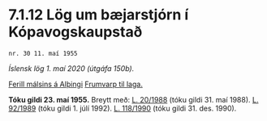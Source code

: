 # 7.1.12 Lög um bæjarstjórn í Kópavogskaupstað

`nr. 30 11. maí 1955`

_Íslensk lög 1. maí 2020 (útgáfa 150b)._

[Ferill málsins á Alþingi](https://www.althingi.is/thingstorf/thingmalalistar-eftir-thingum/ferill/?ltg=74&mnr=178)
[Frumvarp til laga.](https://www.althingi.is/altext/74/s/pdf/0503.pdf)

**Tóku gildi 23. maí 1955.**
Breytt með:
[L. 20/1988](https://althingi.is/altext/stjtnr.html#1988020) (tóku gildi 31. maí 1988).
[L. 92/1989](https://althingi.is/altext/stjt/1989.092.html) (tóku gildi 1. júlí 1992).
[L. 118/1990](https://althingi.is/altext/stjt/1990.118.html) (tóku gildi 31. des. 1990).


